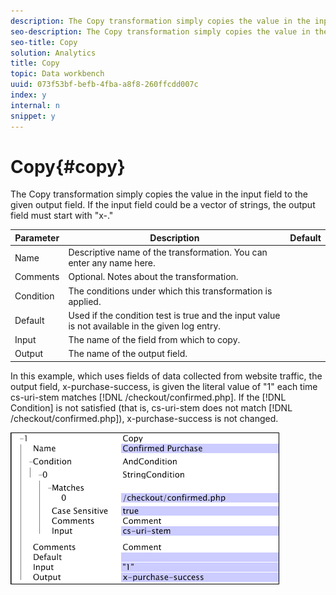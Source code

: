 ```yaml
---
description: The Copy transformation simply copies the value in the input field to the given output field. If the input field could be a vector of strings, the output field must start with "x-."
seo-description: The Copy transformation simply copies the value in the input field to the given output field. If the input field could be a vector of strings, the output field must start with "x-."
seo-title: Copy
solution: Analytics
title: Copy
topic: Data workbench
uuid: 073f53bf-befb-4fba-a8f8-260ffcdd007c
index: y
internal: n
snippet: y
---
```


# Copy{#copy}

The Copy transformation simply copies the value in the input field to the given output field. If the input field could be a vector of strings, the output field must start with "x-."

|  Parameter  | Description  | Default  |
|---|---|---|
|  Name  | Descriptive name of the transformation. You can enter any name here.  | |
|  Comments  | Optional. Notes about the transformation.  | |
|  Condition  | The conditions under which this transformation is applied.  | |
|  Default  | Used if the condition test is true and the input value is not available in the given log entry.  | |
|  Input  | The name of the field from which to copy.  | |
|  Output  | The name of the output field.  | |

In this example, which uses fields of data collected from website traffic, the output field, x-purchase-success, is given the literal value of "1" each time cs-uri-stem matches [!DNL /checkout/confirmed.php]. If the [!DNL Condition] is not satisfied (that is, cs-uri-stem does not match [!DNL /checkout/confirmed.php]), x-purchase-success is not changed.

![](assets/cfg_TransformationType_Copy.png)

